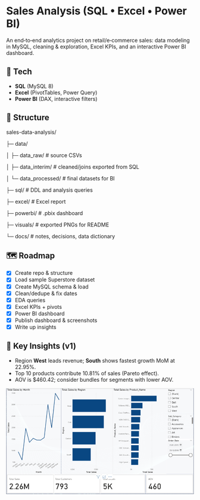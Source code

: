 # Sales Analysis (SQL • Excel • Power BI)

An end‑to‑end analytics project on retail/e‑commerce sales: data modeling in MySQL, cleaning & exploration, Excel KPIs, and an interactive Power BI dashboard.

## 🔧 Tech
- **SQL** (MySQL 8)
- **Excel** (PivotTables, Power Query)
- **Power BI** (DAX, interactive filters)

## 📂 Structure
sales-data-analysis/

├─ data/

│ ├─ data_raw/ # source CSVs

│ ├─ data_interim/ # cleaned/joins exported from SQL

│ └─ data_processed/ # final datasets for BI

├─ sql/ # DDL and analysis queries

├─ excel/ # Excel report

├─ powerbi/ # .pbix dashboard

├─ visuals/ # exported PNGs for README

└─ docs/ # notes, decisions, data dictionary

## 🗺️ Roadmap
- [x] Create repo & structure
- [x] Load sample Superstore dataset
- [x] Create MySQL schema & load
- [x] Clean/dedupe & fix dates
- [x] EDA queries
- [x] Excel KPIs + pivots
- [x] Power BI dashboard
- [x] Publish dashboard & screenshots
- [x] Write up insights

## 🔎 Key Insights (v1)
- Region **West** leads revenue; **South** shows fastest growth MoM at 22.95%.
- Top 10 products contribute 10.81% of sales (Pareto effect).
- AOV is $460.42; consider bundles for segments with lower AOV.

![Overview](visuals/dashboard_overview.png)


